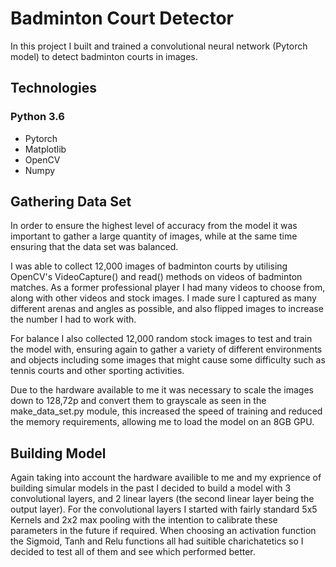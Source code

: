 # Badminton Court Detector

In this project I built and trained a convolutional neural network (Pytorch model) to detect badminton courts in images.

## Technologies
### Python 3.6
* Pytorch
* Matplotlib
* OpenCV
* Numpy

## Gathering Data Set

In order to ensure the highest level of accuracy from the model it was important to gather a large quantity of images, while at the same time ensuring that the data set was balanced.

I was able to collect 12,000 images of badminton courts by utilising OpenCV's VideoCapture() and read() methods on videos of badminton matches. As a former professional player I had many videos to choose from, along with other videos and stock images. I made sure I captured as many different arenas and angles as possible, and also flipped images to increase the number I had to work with.

For balance I also collected 12,000 random stock images to test and train the model with, ensuring again to gather a variety of different environments and objects including some images that might cause some difficulty such as tennis courts and other sporting activities.

Due to the hardware available to me it was necessary to scale the images down to 128,72p and convert them to grayscale as seen in the make_data_set.py module, this increased the speed of training and reduced the memory requirements, allowing me to load the model on an 8GB GPU.

## Building Model

Again taking into account the hardware availible to me and my exprience of building simular models in the past I decided to build a model with 3 convolutional layers, and 2 linear layers (the second linear layer being the output layer). For the convolutional layers I started with fairly standard 5x5 Kernels and 2x2 max pooling with the intention to calibrate these parameters in the future if required. When choosing an activation function the Sigmoid, Tanh and Relu functions all had suitible charichatetics so I decided to test all of them and see which performed better. 
